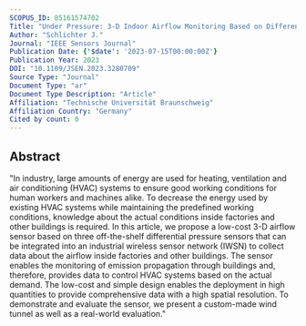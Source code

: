 ```yaml
---
SCOPUS_ID: 85161574702
Title: "Under Pressure: 3-D Indoor Airflow Monitoring Based on Differential Pressure Measurements"
Author: "Schlichter J."
Journal: "IEEE Sensors Journal"
Publication Date: {'$date': '2023-07-15T00:00:00Z'}
Publication Year: 2023
DOI: "10.1109/JSEN.2023.3280709"
Source Type: "Journal"
Document Type: "ar"
Document Type Description: "Article"
Affiliation: "Technische Universität Braunschweig"
Affiliation Country: "Germany"
Cited by count: 0
---
```


## Abstract
"In industry, large amounts of energy are used for heating, ventilation and air conditioning (HVAC) systems to ensure good working conditions for human workers and machines alike. To decrease the energy used by existing HVAC systems while maintaining the predefined working conditions, knowledge about the actual conditions inside factories and other buildings is required. In this article, we propose a low-cost 3-D airflow sensor based on three off-the-shelf differential pressure sensors that can be integrated into an industrial wireless sensor network (IWSN) to collect data about the airflow inside factories and other buildings. The sensor enables the monitoring of emission propagation through buildings and, therefore, provides data to control HVAC systems based on the actual demand. The low-cost and simple design enables the deployment in high quantities to provide comprehensive data with a high spatial resolution. To demonstrate and evaluate the sensor, we present a custom-made wind tunnel as well as a real-world evaluation."
